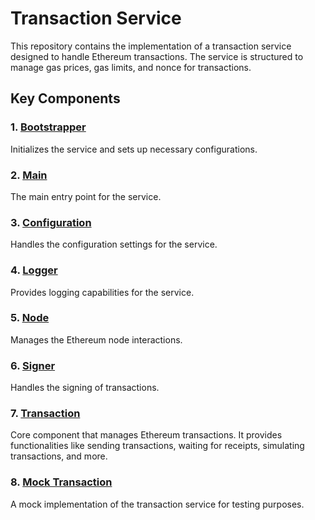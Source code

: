 # Transaction Service

This repository contains the implementation of a transaction service designed to handle Ethereum transactions. The service is structured to manage gas prices, gas limits, and nonce for transactions.

## Key Components

### 1. [Bootstrapper](https://github.com/raadhshenshahhaseeb/transactionservice/blob/master/cmd/bootstrapper/bootstrapper.go)
Initializes the service and sets up necessary configurations.

### 2. [Main](https://github.com/raadhshenshahhaseeb/transactionservice/blob/master/cmd/main.go)
The main entry point for the service.

### 3. [Configuration](https://github.com/raadhshenshahhaseeb/transactionservice/blob/master/configuration/config.go)
Handles the configuration settings for the service.

### 4. [Logger](https://github.com/raadhshenshahhaseeb/transactionservice/blob/master/pkg/logger/logger.go)
Provides logging capabilities for the service.

### 5. [Node](https://github.com/raadhshenshahhaseeb/transactionservice/blob/master/pkg/node/node.go)
Manages the Ethereum node interactions.

### 6. [Signer](https://github.com/raadhshenshahhaseeb/transactionservice/blob/master/pkg/signer/signer.go)
Handles the signing of transactions.

### 7. [Transaction](https://github.com/raadhshenshahhaseeb/transactionservice/blob/master/pkg/transaction/transaction.go)
Core component that manages Ethereum transactions. It provides functionalities like sending transactions, waiting for receipts, simulating transactions, and more.

### 8. [Mock Transaction](https://github.com/raadhshenshahhaseeb/transactionservice/blob/master/pkg/transaction/txMock/mock_transaction.go)
A mock implementation of the transaction service for testing purposes.